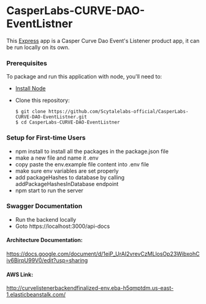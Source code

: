 # CasperLabs-CURVE-DAO-EventListner

This [Express](https://expressjs.com/) app is a Casper Curve Dao Event's Listener product app, it can be run locally on its own.

### Prerequisites

To package and run this application with node, you'll need to:

* [Install Node](https://nodejs.org/en/) 
* Clone this repository:

      $ git clone https://github.com/Scytalelabs-official/CasperLabs-CURVE-DAO-EventListner.git
      $ cd CasperLabs-CURVE-DAO-EventListner
      

### Setup for First-time Users

* npm install to install all the packages in the package.json file
* make a new file and name it .env
* copy paste the env.example file content into .env file
* make sure env variables are set properly
* add packageHashes to database by calling addPackageHashesInDatabase endpoint
* npm start to run the server

### Swagger Documentation

* Run the backend locally
* Goto https://localhost:3000/api-docs

#### Architecture Documentation: 
https://docs.google.com/document/d/1eiP_UrAI2vrevCzMLlosOp23WibxohCiv6BirpU99V0/edit?usp=sharing

#### AWS Link: 
http://curvelistenerbackendfinalized-env.eba-h5qmptdm.us-east-1.elasticbeanstalk.com/

